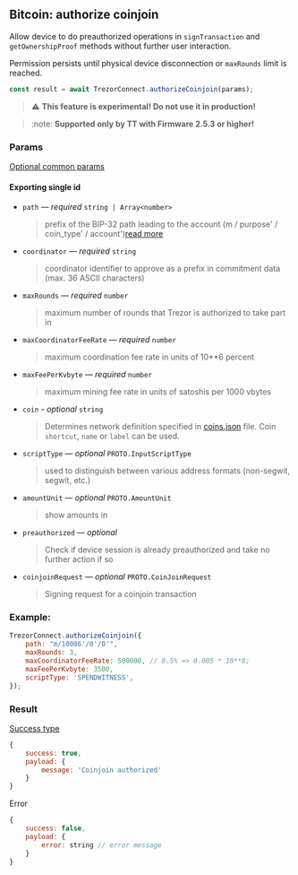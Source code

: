 ## Bitcoin: authorize coinjoin

Allow device to do preauthorized operations in `signTransaction` and `getOwnershipProof` methods without further user interaction.

Permission persists until physical device disconnection or `maxRounds` limit is reached.

```javascript
const result = await TrezorConnect.authorizeCoinjoin(params);
```

> :warning: **This feature is experimental! Do not use it in production!**

> :note: **Supported only by TT with Firmware 2.5.3 or higher!**

### Params

[Optional common params](commonParams.md)

#### Exporting single id

-   `path` — _required_ `string | Array<number>`
    > prefix of the BIP-32 path leading to the account (m / purpose' / coin_type' / account')[read more](../path.md)
-   `coordinator` — _required_ `string`
    > coordinator identifier to approve as a prefix in commitment data (max. 36 ASCII characters)
-   `maxRounds` — _required_ `number`
    > maximum number of rounds that Trezor is authorized to take part in
-   `maxCoordinatorFeeRate` — _required_ `number`
    > maximum coordination fee rate in units of 10\*\*6 percent
-   `maxFeePerKvbyte` — _required_ `number`
    > maximum mining fee rate in units of satoshis per 1000 vbytes
-   `coin` - _optional_ `string`
    > Determines network definition specified in [coins.json](https://github.com/trezor/trezor-suite/blob/develop/packages/connect-common/files/coins.json) file.
    > Coin `shortcut`, `name` or `label` can be used.
-   `scriptType` — _optional_ `PROTO.InputScriptType`
    > used to distinguish between various address formats (non-segwit, segwit, etc.)
-   `amountUnit` — _optional_ `PROTO.AmountUnit`
    > show amounts in
-   `preauthorized` — _optional_
    > Check if device session is already preauthorized and take no further action if so
-   `coinjoinRequest` — _optional_ `PROTO.CoinJoinRequest`
    > Signing request for a coinjoin transaction

### Example:

```javascript
TrezorConnect.authorizeCoinjoin({
    path: "m/10086'/0'/0'",
    maxRounds: 3,
    maxCoordinatorFeeRate: 500000, // 0.5% => 0.005 * 10**8;
    maxFeePerKvbyte: 3500,
    scriptType: 'SPENDWITNESS',
});
```

### Result

[Success type](https://github.com/trezor/trezor-suite/blob/develop/packages/transport/src/types/messages.ts)

```javascript
{
    success: true,
    payload: {
        message: 'Coinjoin authorized'
    }
}
```

Error

```javascript
{
    success: false,
    payload: {
        error: string // error message
    }
}
```
